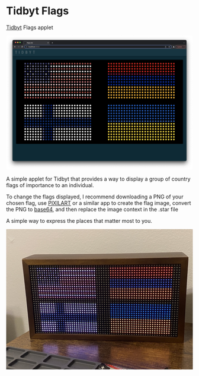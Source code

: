 # Tidbyt Flags
[Tidbyt](https://tidbyt.com/) Flags applet
 
![Alt](./flags.png "render my flags")

A simple applet for Tidbyt that provides a way to display a group of country flags of importance to an individual.

To change the flags displayed, I recommend downloading a PNG of your chosen flag, use <a href="https://www.pixilart.com/" target="_blank">PIXILART</a> or a similar app to create the flag image, convert the PNG to <a href="https://onlinepngtools.com/convert-png-to-base64" target="_blank">base64</a>, and then replace the image context in the .star file

A simple way to express the places that matter most to you.

![Alt](./flags.jpg "my flags")